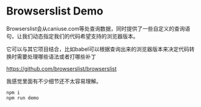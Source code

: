 Browserslist Demo
=================

Browserslist会从caniuse.com等处查询数据，同时提供了一些自定义的查询语句，让我们动态指定我们的代码希望支持的浏览器版本。

它可以与其它项目结合，比如babel可以根据查询出来的浏览器版本来决定代码转换时需要处理哪些语法或者打哪些补丁

https://github.com/browserslist/browserslist

我感觉里面有不少细节还不太容易理解。

```
npm i
npm run demo
```
